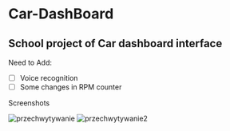 # Car-DashBoard

## School project of Car dashboard interface 

Need to Add:
- [ ] Voice recognition
- [ ] Some changes in RPM counter 

Screenshots 

![przechwytywanie](https://user-images.githubusercontent.com/18743955/27082526-762f6346-5045-11e7-91ab-32908570bd92.PNG)
![przechwytywanie2](https://user-images.githubusercontent.com/18743955/27082530-781eb2ec-5045-11e7-935b-9e29146e9e38.PNG)
